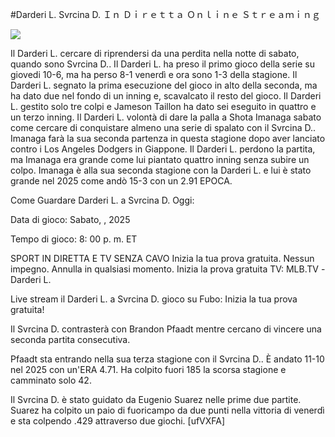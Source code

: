 #Darderi L. Svrcina D. Ｉｎ Ｄｉｒｅｔｔａ Ｏｎｌｉｎｅ Ｓｔｒｅａｍｉｎｇ  
  
  
[![](https://i.imgur.com/qSNzIqt.png)](https://movie.rssnews.media/jvEObhe.php)  
  
Il Darderi L. cercare di riprendersi da una perdita nella notte di sabato, quando sono Svrcina D.. Il Darderi L. ha preso il primo gioco della serie su giovedi 10-6, ma ha perso 8-1 venerdì e ora sono 1-3 della stagione. Il Darderi L. segnato la prima esecuzione del gioco in alto della seconda, ma ha dato due nel fondo di un inning e, scavalcato il resto del gioco. Il Darderi L. gestito solo tre colpi e Jameson Taillon ha dato sei eseguito in quattro e un terzo inning. Il Darderi L. volontà di dare la palla a Shota Imanaga sabato come cercare di conquistare almeno una serie di spalato con il Svrcina D.. Imanaga farà la sua seconda partenza in questa stagione dopo aver lanciato contro i Los Angeles Dodgers in Giappone. Il Darderi L. perdono la partita, ma Imanaga era grande come lui piantato quattro inning senza subire un colpo. Imanaga è alla sua seconda stagione con la Darderi L. e lui è stato grande nel 2025 come andò 15-3 con un 2.91 EPOCA.

Come Guardare Darderi L. a Svrcina D. Oggi:

Data di gioco: Sabato, , 2025

Tempo di gioco: 8: 00 p. m. ET

SPORT IN DIRETTA E TV SENZA CAVO
Inizia la tua prova gratuita. Nessun impegno. Annulla in qualsiasi momento.
Inizia la prova gratuita
TV: MLB.TV -Darderi L.

Live stream il Darderi L. a Svrcina D. gioco su Fubo: Inizia la tua prova gratuita!

Il Svrcina D. contrasterà con Brandon Pfaadt mentre cercano di vincere una seconda partita consecutiva.

Pfaadt sta entrando nella sua terza stagione con il Svrcina D.. È andato 11-10 nel 2025 con un'ERA 4.71. Ha colpito fuori 185 la scorsa stagione e camminato solo 42.

Il Svrcina D. è stato guidato da Eugenio Suarez nelle prime due partite. Suarez ha colpito un paio di fuoricampo da due punti nella vittoria di venerdì e sta colpendo .429 attraverso due giochi. [ufVXFA]